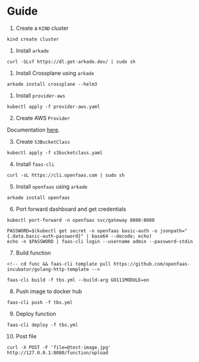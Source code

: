 # Guide

1. Create a `KIND` cluster

```
kind create cluster
```

1. Install `arkade`

```
curl -SLsf https://dl.get-arkade.dev/ | sudo sh
```

1. Install Crossplane using `arkade`

```
arkade install crossplane --helm3
```

1. Install `provider-aws`

```
kubectl apply -f provider-aws.yaml
```

2. Create AWS `Provider`

Documentation
[here](https://crossplane.io/docs/v0.8/cloud-providers/aws/aws-provider.html).

3. Create `S3BucketClass`

```
kubectl apply -f s3bucketclass.yaml
```

4. Install `faas-cli`

```
curl -sL https://cli.openfaas.com | sudo sh
```

5. Install `openfaas` using `arkade`

```
arkade install openfaas
```

6. Port forward dashboard and get credentials

```
kubectl port-forward -n openfaas svc/gateway 8080:8080

PASSWORD=$(kubectl get secret -n openfaas basic-auth -o jsonpath="{.data.basic-auth-password}" | base64 --decode; echo)                                                                                    
echo -n $PASSWORD | faas-cli login --username admin --password-stdin
```

7. Build function

```
<!-- cd func && faas-cli template pull https://github.com/openfaas-incubator/golang-http-template -->

faas-cli build -f tbs.yml --build-arg GO111MODULE=on
```

8. Push image to docker hub

```
faas-cli push -f tbs.yml
```

9. Deploy function

```
faas-cli deploy -f tbs.yml
```

10. Post file

```
curl -X POST -F 'file=@test-image.jpg' http://127.0.0.1:8080/function/upload
```
